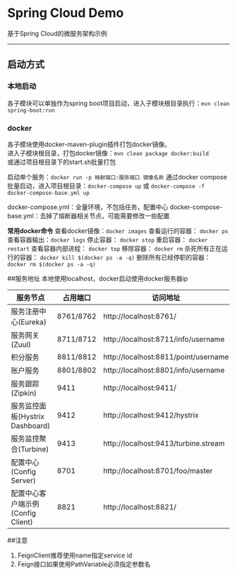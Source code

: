 # Spring Cloud Demo 

基于Spring Cloud的微服务架构示例 

****** 

## 启动方式 

### 本地启动 
各子模块可以单独作为spring boot项目启动，进入子模块根目录执行：`mvn clean spring-boot:run`  

### docker 
各子模块使用docker-maven-plugin插件打包docker镜像。  
进入子模块根目录，打包docker镜像：`mvn clean package docker:build`  
或通过项目根目录下的start.sh批量打包  

启动单个服务：`docker run -p 映射端口:服务端口 镜像名称` 
通过docker compose批量启动，进入项目根目录：`docker-compose up` 或 `docker-compose -f docker-compose-base.yml up`

docker-compose.yml：全量环境，不包括任务，配置中心 
docker-compose-base.yml：去掉了熔断器相关节点，可能需要修改一些配置 

**常用docker命令** 
查看docker镜像：`docker images` 
查看运行的容器： `docker ps` 
查看容器输出：`docker logs` 
停止容器： `docker stop` 
重启容器： `docker restart` 
查看容器内部进程： `docker top` 
移除容器： `docker rm` 
杀死所有正在运行的容器： `docker kill $(docker ps -a -q)` 
删除所有已经停职的容器： `docker rm $(docker ps -a -q)` 

##服务地址 
本地使用localhost，docker启动使用docker服务器ip 

服务节点 | 占用端口 | 访问地址
------------ | ------------- | -------------
服务注册中心(Eureka) | 8761/8762 | http://localhost:8761/
服务网关(Zuul) | 8711/8712 | http://localhost:8711/info/username
积分服务 | 8811/8812 | http://localhost:8811/point/username
账户服务 | 8801/8802 | http://localhost:8801/info/username
服务跟踪(Zipkin) | 9411 | http://localhost:9411/
服务监控面板(Hystrix Dashboard) | 9412 | http://localhost:9412/hystrix
服务监控聚合(Turbine) | 9413 | http://localhost:9413/turbine.stream
配置中心(Config Server) | 8701 | http://localhost:8701/foo/master
配置中心客户端示例(Config Client) | 8821 | http://localhost:8821/


##注意 
1. FeignClient推荐使用name指定service id 
2. Feign接口如果使用PathVariable必须指定参数名 


